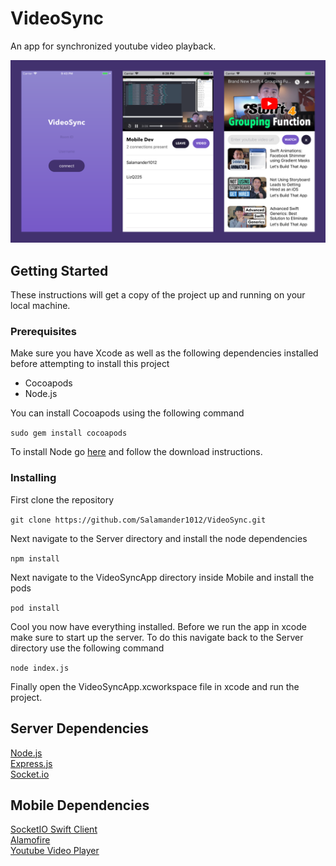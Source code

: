 # VideoSync
An app for synchronized youtube video playback.

![showcase](showcase.png) 

## Getting Started
These instructions will get a copy of the project up and running on your local machine.

### Prerequisites
Make sure you have Xcode as well as the following dependencies installed before attempting to install this project

- Cocoapods
- Node.js

You can install Cocoapods using the following command  
 
`sudo gem install cocoapods`

To install Node go [here](https://nodejs.org/en/) and follow the download instructions.

### Installing
First clone the repository  

`git clone https://github.com/Salamander1012/VideoSync.git`

Next navigate to the Server directory and install the node dependencies  

`npm install`

Next navigate to the VideoSyncApp directory inside Mobile and install the pods  

`pod install`  

Cool you now have everything installed. Before we run the app in xcode make sure to start up the server. To do this navigate back to the Server directory use the following command  

`node index.js`

Finally open the VideoSyncApp.xcworkspace file in xcode and run the project.

## Server Dependencies

[Node.js](https://nodejs.org/en/)  
[Express.js](https://expressjs.com/)  
[Socket.io](https://socket.io/)  

## Mobile Dependencies

[SocketIO Swift Client](https://github.com/socketio/socket.io-client-swift)  
[Alamofire](https://github.com/Alamofire/Alamofire)  
[Youtube Video Player](https://github.com/gilesvangruisen/Swift-YouTube-Player)  

